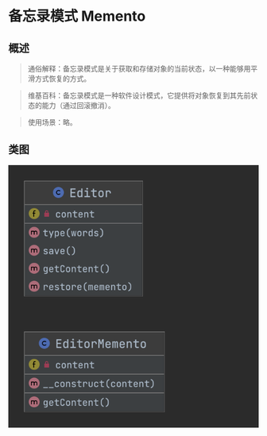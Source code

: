 # 备忘录模式 Memento

## 概述
> 通俗解释：备忘录模式是关于获取和存储对象的当前状态，以一种能够用平滑方式恢复的方式。

> 维基百科：备忘录模式是一种软件设计模式，它提供将对象恢复到其先前状态的能力（通过回滚撤消）。

> 使用场景：略。

## 类图
![](Memento.png)